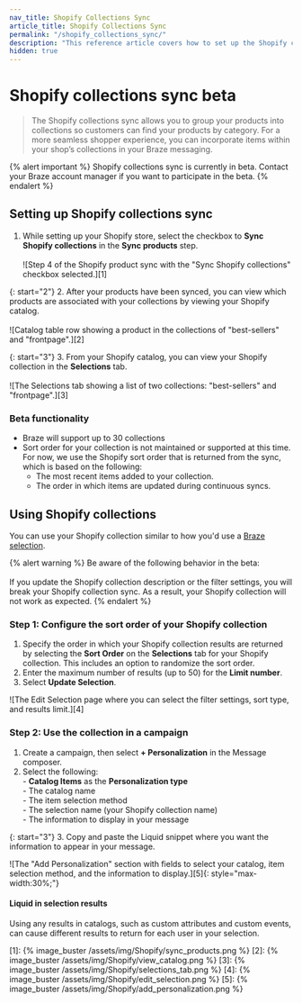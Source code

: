 ```yaml
---
nav_title: Shopify Collections Sync
article_title: Shopify Collections Sync
permalink: "/shopify_collections_sync/"
description: "This reference article covers how to set up the Shopify collections sync, which allows you to group your products into collections so customers can find your products by category."
hidden: true
---
```


# Shopify collections sync beta

> The Shopify collections sync allows you to group your products into collections so customers can find your products by category. For a more seamless shopper experience, you can incorporate items within your shop’s collections in your Braze messaging.

{% alert important %}
Shopify collections sync is currently in beta. Contact your Braze account manager if you want to participate in the beta.
{% endalert %}

## Setting up Shopify collections sync

1. While setting up your Shopify store, select the checkbox to **Sync Shopify collections** in the **Sync products** step.<br><br>![Step 4 of the Shopify product sync with the "Sync Shopify collections" checkbox selected.][1]

{: start="2"}
2. After your products have been synced, you can view which products are associated with your collections by viewing your Shopify catalog. <br><br>![Catalog table row showing a product in the collections of "best-sellers" and "frontpage".][2]

{: start="3"}
3. From your Shopify catalog, you can view your Shopify collection in the **Selections** tab. <br><br>![The Selections tab showing a list of two collections: "best-sellers" and "frontpage".][3]

### Beta functionality

- Braze will support up to 30 collections
- Sort order for your collection is not maintained or supported at this time. For now, we use the Shopify sort order that is returned from the sync, which is based on the following:
    - The most recent items added to your collection.
    - The order in which items are updated during continuous syncs.

## Using Shopify collections

You can use your Shopify collection similar to how you'd use a [Braze selection]({{site.baseurl}}/user_guide/personalization_and_dynamic_content/catalogs/selections/).

{% alert warning %}
Be aware of the following behavior in the beta: <br><br>If you update the Shopify collection description or the filter settings, you will break your Shopify collection sync. As a result, your Shopify collection will not work as expected. 
{% endalert %}

### Step 1: Configure the sort order of your Shopify collection

1. Specify the order in which your Shopify collection results are returned by selecting the **Sort Order** on the **Selections** tab for your Shopify collection. This includes an option to randomize the sort order.
2. Enter the maximum number of results (up to 50) for the **Limit number**.
3. Select **Update Selection**.

![The Edit Selection page where you can select the filter settings, sort type, and results limit.][4]

### Step 2: Use the collection in a campaign

1. Create a campaign, then select **+ Personalization** in the Message composer.
2. Select the following:<br>- **Catalog Items** as the **Personalization type**<br>- The catalog name<br>- The item selection method<br>- The selection name (your Shopify collection name) <br>- The information to display in your message

{: start="3"}
3. Copy and paste the Liquid snippet where you want the information to appear in your message.

![The "Add Personalization" section with fields to select your catalog, item selection method, and the information to display.][5]{: style="max-width:30%;"}

#### Liquid in selection results

Using any results in catalogs, such as custom attributes and custom events, can cause different results to return for each user in your selection.

[1]: {% image_buster /assets/img/Shopify/sync_products.png %}
[2]: {% image_buster /assets/img/Shopify/view_catalog.png %}
[3]: {% image_buster /assets/img/Shopify/selections_tab.png %}
[4]: {% image_buster /assets/img/Shopify/edit_selection.png %}
[5]: {% image_buster /assets/img/Shopify/add_personalization.png %}